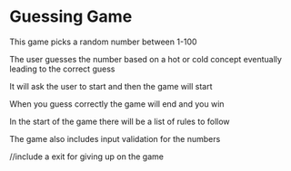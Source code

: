 # Guessing Game 

This game picks a random number between 1-100

The user guesses the number based on a hot or cold concept eventually leading to the correct guess 

It will ask the user to start and then the game will start

When you guess correctly the game will end and you win

In the start of the game there will be a list of rules to follow

The game also includes input validation for the numbers 

//include a exit for giving up on the game
